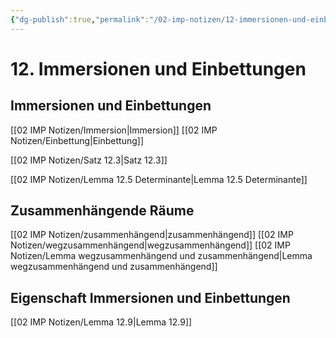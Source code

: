 ```yaml
---
{"dg-publish":true,"permalink":"/02-imp-notizen/12-immersionen-und-einbettungen/"}
---
```


# 12. Immersionen und Einbettungen
## Immersionen und Einbettungen
[[02 IMP Notizen/Immersion\|Immersion]]
[[02 IMP Notizen/Einbettung\|Einbettung]]

[[02 IMP Notizen/Satz 12.3\|Satz 12.3]]

[[02 IMP Notizen/Lemma 12.5 Determinante\|Lemma 12.5 Determinante]]

## Zusammenhängende Räume
[[02 IMP Notizen/zusammenhängend\|zusammenhängend]]
[[02 IMP Notizen/wegzusammenhängend\|wegzusammenhängend]]
[[02 IMP Notizen/Lemma wegzusammenhängend und zusammenhängend\|Lemma wegzusammenhängend und zusammenhängend]]

## Eigenschaft Immersionen und Einbettungen
[[02 IMP Notizen/Lemma 12.9\|Lemma 12.9]]


